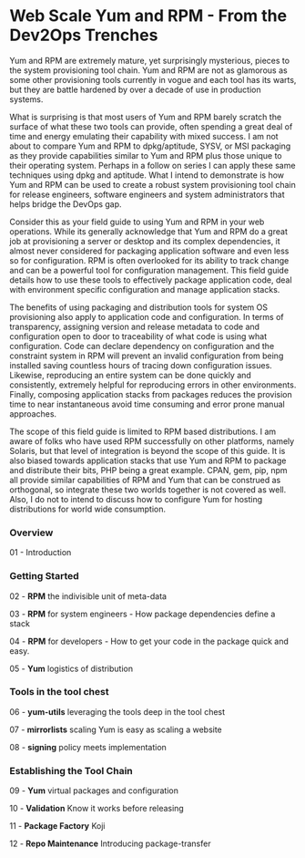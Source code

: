 # Web Scale Yum and RPM - From the Dev2Ops Trenches

Yum and RPM are extremely mature, yet surprisingly mysterious, pieces to the system provisioning tool chain.  Yum and RPM are not as glamorous as some other provisioning tools currently in vogue and each tool has its warts, but they are battle hardened by over a decade of use in production systems.  

What is surprising is that most users of Yum and RPM barely scratch the surface of what these two tools can provide, often spending a great deal of time and energy emulating their capability with mixed success.  I am not about to compare Yum and RPM to dpkg/aptitude, SYSV, or MSI packaging as they provide capabilities similar to Yum and RPM plus those unique to their operating system.  Perhaps in a follow on series I can apply these same techniques using dpkg and aptitude.  What I intend to demonstrate is how Yum and RPM can be used to create a robust system provisioning tool chain for release engineers, software engineers and system administrators that helps bridge the DevOps gap.

Consider this as your field guide to using Yum and RPM in your web operations.  While its generally acknowledge that Yum and RPM do a great job at provisioning a server or desktop and its complex dependencies, it almost never considered for packaging application software and even less so for configuration.  RPM is often overlooked for its ability to track change and can be a powerful tool for configuration management.  This field guide details how to use these tools to effectively package application code, deal with environment specific configuration and manage application stacks.

The benefits of using packaging and distribution tools for system OS provisioning also apply to application code and configuration.  In terms of transparency, assigning version and release metadata to code and configuration open to door to traceability of what code is using what configuration.  Code can declare dependency on configuration and the constraint system in RPM will prevent an invalid configuration from being installed saving countless hours of tracing down configuration issues.  Likewise, reproducing an entire system can be done quickly and consistently, extremely helpful for reproducing errors in other environments.  Finally, composing application stacks from packages reduces the provision time to near instantaneous avoid time consuming and error prone manual approaches.

The scope of this field guide is limited to RPM based distributions.  I am aware of folks who have used RPM successfully on other platforms, namely Solaris, but that level of integration is beyond the scope of this guide.  It is also biased towards application stacks that use Yum and RPM to package and distribute their bits, PHP being a great example.  CPAN, gem, pip, npm all provide similar capabilities of RPM and Yum that can be construed as orthogonal, so integrate these two worlds together is not covered as well.  Also, I do not to intend to discuss how to configure Yum for hosting distributions for world wide consumption.

### Overview

01 - Introduction

### Getting Started

02 - **RPM** the indivisible unit of meta-data

03 - **RPM** for system engineers - How package dependencies define a stack

04 - **RPM** for developers - How to get your code in the package quick and easy.

05 - **Yum** logistics of distribution

### Tools in the tool chest

06 - **yum-utils** leveraging the tools deep in the tool chest

07 - **mirrorlists** scaling Yum is easy as scaling a website

08 - **signing** policy meets implementation

### Establishing the Tool Chain

09 - **Yum** virtual packages and configuration

10 - **Validation** Know it works before releasing

11 - **Package Factory** Koji

12 - **Repo Maintenance** Introducing package-transfer
